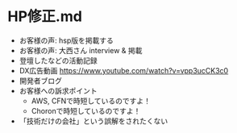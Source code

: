 # HP修正.md
- お客様の声: hsp版を掲載する
- お客様の声: 大西さん interview & 掲載
- 登壇したなどの活動記録
- DX広告動画 https://www.youtube.com/watch?v=vpp3ucCK3c0
- 開発者ブログ
- お客様への訴求ポイント
  - AWS, CFNで時短しているのですよ！
  - Choronで時短しているのですよ！
- 「技術だけの会社」という誤解をされたくない
